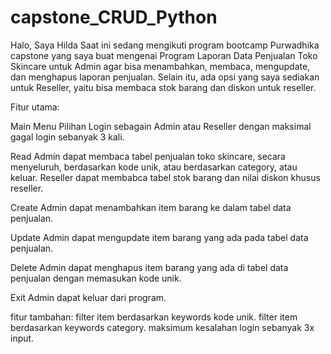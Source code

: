 # capstone_CRUD_Python
Halo, Saya Hilda Saat ini sedang mengikuti program bootcamp Purwadhika
capstone yang saya buat mengenai Program Laporan Data Penjualan Toko Skincare untuk Admin agar bisa menambahkan, membaca, mengupdate, dan menghapus laporan penjualan. Selain itu, ada opsi yang saya sediakan untuk Reseller, yaitu bisa membaca stok barang dan diskon untuk reseller.

Fitur utama:

Main Menu 
Pilihan Login sebagain Admin atau Reseller dengan maksimal gagal login sebanyak 3 kali.

Read
Admin dapat membaca tabel penjualan toko skincare, secara menyeluruh, berdasarkan kode unik, atau berdasarkan category, atau keluar.
Reseller dapat membabca tabel stok barang dan nilai diskon khusus reseller.

Create
Admin dapat menambahkan item barang ke dalam tabel data penjualan.

Update
Admin dapat mengupdate item barang yang ada pada tabel data penjualan.

Delete
Admin dapat menghapus item barang yang ada di tabel data penjualan dengan memasukan kode unik.

Exit
Admin dapat keluar dari program.


fitur tambahan:
filter item berdasarkan keywords kode unik.
filter item berdasarkan keywords category.
maksimum kesalahan login sebanyak 3x input.



